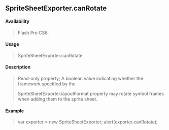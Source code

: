 ## SpriteSheetExporter.canRotate

#### Availability

> Flash Pro CS6.

#### Usage

> SpriteSheetExporter.canRotate

#### Description

> Read-only property; A boolean value indicating whether the framework specified by the
>
> SpriteSheetExporter.layoutFormat property may rotate symbol frames when adding them to the sprite sheet.

#### Example

> var exporter = new SpriteSheetExporter; alert(exporter.canRotate);
